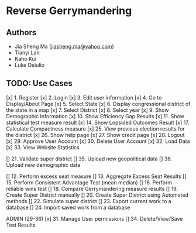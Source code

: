 # Reverse Gerrymandering
## Authors
* Jia Sheng Ma (jiasheng.ma@yahoo.com)
* Tianyi Lan
* Kaho Kui
* Luke Deiulio

## TODO: Use Cases
[x]  1. Register
[x]  2. Login
[x]  3. Edit user information
[x]  4. Go to Display/About Page
[x]  5. Select State
[x]  6. Display congressional district of the state in a map
[x]  7. Select District
[x]  8. Select year
[x]  9. Show Demographic Information
[x]  10. Show Efficiency Gap Results
[x]  11. Show statistical test measure result
[x]  14. Show Lopsided Outcomes Result
[x]  17. Calculate Compactness measure
[x]  25. View previous election results for the district
[x]  26. Show help page
[x]  27. Show credit page
[x]  28. Logout
[x]  29. Approve User Account
[x]  30. Delete User Account
[x]  32. Load Data
[x]  33. View Website Statistics

[\]  21. Validate super district
[\]  35. Upload new geopolitical data
[\]  36. Upload new demographic data

[]  12. Perform excess seat measure
[]  13. Aggregate Excess Seat Results
[]  15. Perform Consistent Advantage Test (mean median)
[]  16. Perform reliable wins test
[]  18. Compare Gerrymandering measure results
[]  19. Create Super District manually
[]  20. Create Super District using Automated methods
[]  22. Simulate super district
[]  23. Export current work to a database
[]  24. Import saved work from a database

ADMIN (29-36)
[x]  31. Manage User permissions
[]  34. Delete/View/Save Test Results
